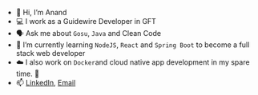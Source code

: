 - 👋 Hi, I’m Anand
- 💻 I work as a Guidewire Developer in GFT 
- 🗣️ Ask me about `Gosu`, `Java` and Clean Code
- 🌱 I’m currently learning `NodeJS`, `React` and `Spring Boot` to become a full stack web developer
- ☁️ I also work on `Docker`and cloud native app development in my spare time. 🚀  
- 📫 [LinkedIn](www.linkedin.com/in/anandathinarayanan), [Email](mailto:anand.a8807@gmail.com)

<!---
AnandAthi/AnandAthi is a ✨ special ✨ repository because its `README.md` (this file) appears on your GitHub profile.
You can click the Preview link to take a look at your changes.
--->
